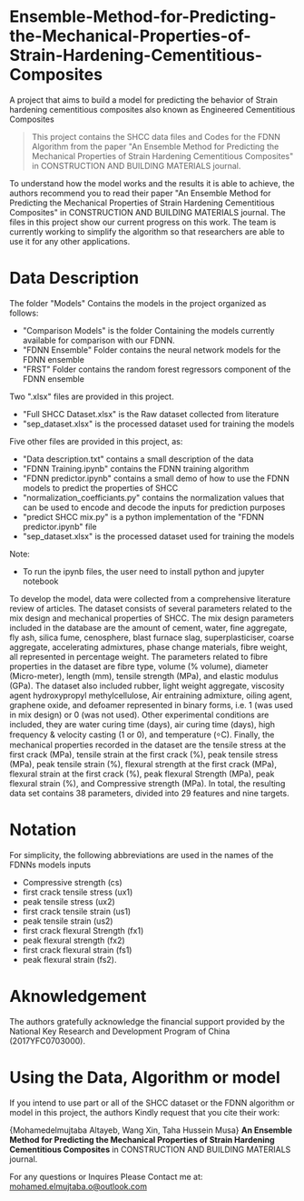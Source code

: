 # Ensemble-Method-for-Predicting-the-Mechanical-Properties-of-Strain-Hardening-Cementitious-Composites
A project that aims to build a model for predicting the behavior of Strain hardening cementitious composites also known as Engineered Cementitious Composites

> This project contains the SHCC data files and Codes for the FDNN Algorithm from the paper "An Ensemble Method for Predicting the Mechanical Properties of Strain Hardening Cementitious Composites" in CONSTRUCTION AND BUILDING MATERIALS journal. 

To understand how the model works and the results it is able to achieve, the authors recommend you to read their paper "An Ensemble Method for Predicting the Mechanical Properties of Strain Hardening Cementitious Composites" in CONSTRUCTION AND BUILDING MATERIALS journal. The files in this project show our current progress on this work. The team is currently working to simplify the algorithm so that researchers are able to use it for any other applications.

# Data Description
The folder "Models" Contains the models in the project organized as follows:
* "Comparison Models" is the folder Containing the models currently available for comparison with our FDNN.
* "FDNN Ensemble" Folder contains the neural network models for the FDNN ensemble
* "FRST" Folder contains the random forest regressors component of the FDNN ensemble

Two ".xlsx" files are provided in this project.
* "Full SHCC Dataset.xlsx" is the Raw dataset collected from literature
* "sep_dataset.xlsx" is the processed dataset used for training the models

Five other files are provided in this project, as:
* "Data description.txt" contains a small description of the data
* "FDNN Training.ipynb" contains the FDNN training algorithm
* "FDNN predictor.ipynb" contains a small demo of how to use the FDNN models to predict the properties of SHCC
* "normalization_coefficiants.py" contains the normalization values that can be used to encode and decode the inputs for prediction purposes
* "predict SHCC mix.py" is a python implementation of the "FDNN predictor.ipynb" file
* "sep_dataset.xlsx" is the processed dataset used for training the models

Note:
- To run the ipynb files, the user need to install python and jupyter notebook

To develop the model, data were collected from a comprehensive literature review of articles.
The dataset consists of several parameters related to the mix design and mechanical properties of SHCC. The mix design
parameters included in the database are the amount of cement, water, fine aggregate, fly ash, silica fume, cenosphere, blast
furnace slag, superplasticiser, coarse aggregate, accelerating admixtures, phase change materials, fibre weight, all represented
in percentage weight. The parameters related to fibre properties in the dataset are fibre type, volume (% volume), diameter
(Micro-meter), length (mm), tensile strength (MPa), and elastic modulus (GPa). The dataset also included rubber, light weight
aggregate, viscosity agent hydroxypropyl methylcellulose, Air entraining admixture, oiling agent, graphene oxide, and
defoamer represented in binary forms, i.e. 1 (was used in mix design) or 0 (was not used). Other experimental conditions are
included, they are water curing time (days), air curing time (days), high frequency & velocity casting (1 or 0), and temperature
(⸰C). Finally, the mechanical properties recorded in the dataset are the tensile stress at the first crack (MPa), tensile strain at
the first crack (%), peak tensile stress (MPa), peak tensile strain (%), flexural strength at the first crack (MPa), flexural strain
at the first crack (%), peak flexural Strength (MPa), peak flexural strain (%), and Compressive strength (MPa). In total, the
resulting data set contains 38 parameters, divided into 29 features and nine targets.

# Notation
For simplicity, the following abbreviations are used in the names of the FDNNs models inputs
* Compressive strength (cs)
* first crack tensile stress (ux1)
* peak tensile stress (ux2)
* first crack tensile strain (us1)
* peak tensile strain (us2)
* first crack flexural Strength (fx1)
* peak flexural strength (fx2)
* first crack flexural strain (fs1)
* peak flexural strain (fs2).

# Aknowledgement
The authors gratefully acknowledge the financial support provided by the National Key Research and Development Program of China (2017YFC0703000).

# Using the Data, Algorithm or model
If you intend to use part or all of the SHCC dataset or the FDNN algorithm or model in this project, the authors Kindly request that you cite their work:

{Mohamedelmujtaba Altayeb, Wang Xin, Taha Hussein Musa}
**An Ensemble Method for Predicting the Mechanical Properties of Strain Hardening Cementitious Composites**
in CONSTRUCTION AND BUILDING MATERIALS journal.

For any questions or Inquires Please Contact me at:
mohamed.elmujtaba.o@outlook.com 
